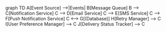 graph TD
    A[Event Source] -->|Events| B[Message Queue]
    B --> C[Notification Service]
    C --> D[Email Service]
    C --> E[SMS Service]
    C --> F[Push Notification Service]
    C <--> G[(Database)]
    H[Retry Manager] --> C
    I[User Preference Manager] --> C
    J[Delivery Status Tracker] --> C
